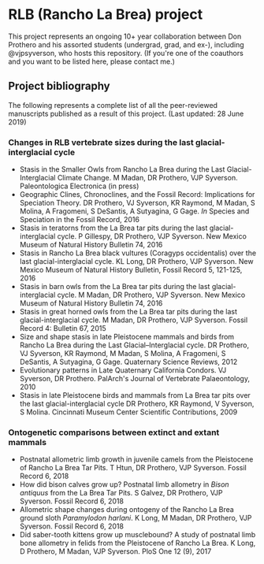 # RLB (Rancho La Brea) project
This project represents an ongoing 10+ year collaboration between Don Prothero and his assorted students (undergrad, grad, and ex-), including @vjpsyverson, who hosts this repository. (If you're one of the coauthors and you want to be listed here, please contact me.)
## Project bibliography
The following represents a complete list of all the peer-reviewed manuscripts published as a result of this project. (Last updated: 28 June 2019)
### Changes in RLB vertebrate sizes during the last glacial-interglacial cycle
- Stasis in the Smaller Owls from Rancho La Brea during the Last Glacial-Interglacial Climate Change. M Madan, DR Prothero, VJP Syverson. Paleontologica Electronica (in press)
- Geographic Clines, Chronoclines, and the Fossil Record: Implications for Speciation Theory. DR Prothero, VJ Syverson, KR Raymond, M Madan, S Molina, A Fragomeni, S DeSantis, A Sutyagina, G Gage. *In* Species and Speciation in the Fossil Record, 2016
- Stasis in teratorns from the La Brea tar pits during the last glacial-interglacial cycle. P Gillespy, DR Prothero, VJP Syverson. New Mexico Museum of Natural History Bulletin 74, 2016
- Stasis in Rancho La Brea black vultures (Coragyps occidentalis) over the last glacial-interglacial cycle. KL Long, DR Prothero, VJP Syverson. New Mexico Museum of Natural History Bulletin, Fossil Record 5, 121-125, 2016
- Stasis in barn owls from the La Brea tar pits during the last glacial-interglacial cycle. M Madan, DR Prothero, VJP Syverson. New Mexico Museum of Natural History Bulletin 74, 2016
- Stasis in great horned owls from the La Brea tar pits during the last glacial-interglacial cycle. M Madan, DR Prothero, VJP Syverson. Fossil Record 4: Bulletin 67, 2015
- Size and shape stasis in late Pleistocene mammals and birds from Rancho La Brea during the Last Glacial–Interglacial cycle.
DR Prothero, VJ Syverson, KR Raymond, M Madan, S Molina, A Fragomeni, S DeSantis, A Sutyagina, G Gage. Quaternary Science Reviews, 2012
- Evolutionary patterns in Late Quaternary California Condors. VJ Syverson, DR Prothero. PalArch's Journal of Vertebrate Palaeontology, 2010
- Stasis in late Pleistocene birds and mammals from La Brea tar pits over the last glacial-interglacial cycle
DR Prothero, KR Raymond, V Syverson, S Molina. Cincinnati Museum Center Scientific Contributions, 2009
### Ontogenetic comparisons between extinct and extant mammals
- Postnatal allometric limb growth in juvenile camels from the Pleistocene of Rancho La Brea Tar Pits. T Htun, DR Prothero, VJP Syverson. Fossil Record 6, 2018
- How did bison calves grow up? Postnatal limb allometry in *Bison antiquus* from the La Brea Tar Pits. S Galvez, DR Prothero, VJP Syverson. Fossil Record 6, 2018
- Allometric shape changes during ontogeny of the Rancho La Brea ground sloth *Paramylodon harlani*. K Long, M Madan, DR Prothero, VJP Syverson. Fossil Record 6, 2018
- Did saber-tooth kittens grow up musclebound? A study of postnatal limb bone allometry in felids from the Pleistocene of Rancho La Brea. K Long, D Prothero, M Madan, VJP Syverson. PloS One 12 (9), 2017

